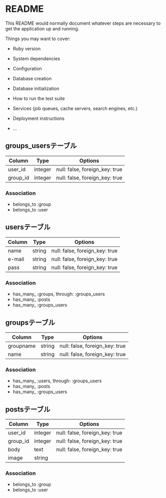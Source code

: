 # README

This README would normally document whatever steps are necessary to get the
application up and running.

Things you may want to cover:

* Ruby version

* System dependencies

* Configuration

* Database creation

* Database initialization

* How to run the test suite

* Services (job queues, cache servers, search engines, etc.)

* Deployment instructions

* ...


## groups_usersテーブル

|Column|Type|Options|
|------|----|-------|
|user_id|integer|null: false, foreign_key: true|
|group_id|integer|null: false, foreign_key: true|

### Association
- belongs_to :group
- belongs_to :user

## usersテーブル

|Column|Type|Options|
|------|----|-------|
|name|string|null: false, foreign_key: true|
|e-mail|string|null: false, foreign_key: true|
|pass|string|null: false, foreign_key: true|

### Association
- has_many_ :groups, through: :groups_users
- has_many_ :posts
- has_many_ :groups_users

## groupsテーブル

|Column|Type|Options|
|------|----|-------|
|groupname|string|null: false, foreign_key: true|
|name|string|null: false, foreign_key: true|

### Association
- has_many_ :users, through: :groups_users
- has_many_ :posts
- has_many_ :groups_users

## postsテーブル

|Column|Type|Options|
|------|----|-------|
|user_id|integer|null: false, foreign_key: true|
|group_id|integer|null: false, foreign_key: true|
|body|text|null: false, foreign_key: true|
|image|string|

### Association
- belongs_to :group
- belongs_to :user






